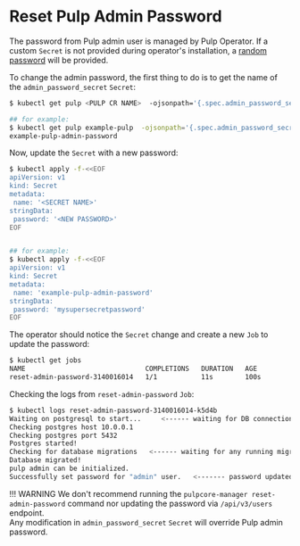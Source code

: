 # Reset Pulp Admin Password

The password from Pulp admin user is managed by Pulp Operator. If a custom `Secret` is not provided
during operator's installation, a [random password](https://pulpproject.org/pulp-operator/docs/admin/guides/configurations/secrets/#pulp-admin-password) will be provided.

To change the admin password, the first thing to do is to get the name of the `admin_password_secret` `Secret`:
```sh
$ kubectl get pulp <PULP CR NAME>  -ojsonpath='{.spec.admin_password_secret}'

## for example:
$ kubectl get pulp example-pulp  -ojsonpath='{.spec.admin_password_secret}'
example-pulp-admin-password
```

Now, update the `Secret` with a new password:
```sh 
$ kubectl apply -f-<<EOF
apiVersion: v1
kind: Secret
metadata:
 name: '<SECRET NAME>'
stringData:
 password: '<NEW PASSWORD>'
EOF


## for example:
$ kubectl apply -f-<<EOF
apiVersion: v1
kind: Secret
metadata:
 name: 'example-pulp-admin-password'
stringData:
 password: 'mysupersecretpassword'
EOF
```

The operator should notice the `Secret` change and create a new `Job` to update the password:
```sh
$ kubectl get jobs
NAME                              COMPLETIONS   DURATION   AGE
reset-admin-password-3140016014   1/1           11s        100s
```

Checking the logs from `reset-admin-password` `Job`:
```sh
$ kubectl logs reset-admin-password-3140016014-k5d4b
Waiting on postgresql to start...     <------ waiting for DB connection before proceed
Checking postgres host 10.0.0.1
Checking postgres port 5432
Postgres started!
Checking for database migrations   <------ waiting for any running migration
Database migrated!
pulp admin can be initialized.
Successfully set password for "admin" user.   <------- password updated!
```


!!! WARNING
    We don't recommend running the `pulpcore-manager reset-admin-password` command nor updating the password via `/api/v3/users` endpoint.  
    Any modification in `admin_password_secret` `Secret` will override Pulp admin password.
